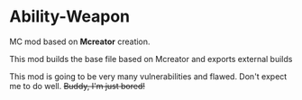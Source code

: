 # Ability-Weapon
MC mod based on **Mcreator** creation.

This mod builds the base file based on Mcreator and exports external builds

This mod is going to be very many vulnerabilities and flawed.
Don't expect me to do well. ~~Buddy, I'm just bored!~~


